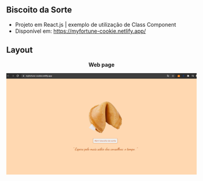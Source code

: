 ## Biscoito da Sorte 

- Projeto em React.js | exemplo de utilização de Class Component
- Disponível em: <https://myfortune-cookie.netlify.app/>

## Layout

<p align="center"><b>Web page</b></p>
 
![Biscoito](https://github.com/DaianeM/assets/blob/main/fortune-cookie.png)
